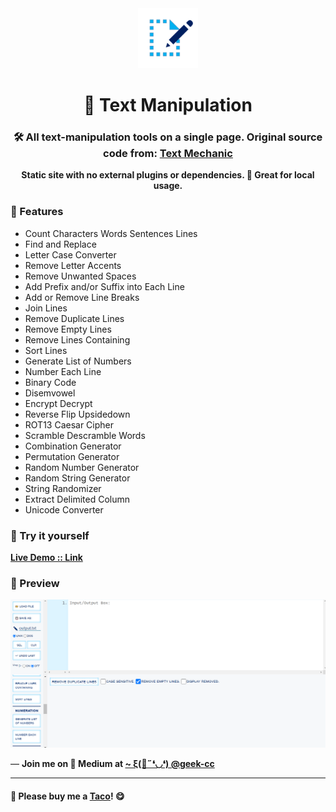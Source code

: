 <div align="center">
  <img src="https://github.com/incubated-geek-cc/text-manipulation/raw/main/img/logo.png" width="96" alt="logo">

  # 📓 Text Manipulation

  ### 🛠️ All text-manipulation tools on a single page. Original source code from: <a href='https://textmechanic.com/' target='_blank'>Text Mechanic</a>

**Static site with no external plugins or dependencies. 🔌 Great for local usage.**

<div align="left">

### 📌 Features

</div>
<div align="left">
<ul>
	<li>Count Characters Words Sentences Lines</li>
	<li>Find and Replace</li>
	<li>Letter Case Converter</li>
	<li>Remove Letter Accents</li>
	<li>Remove Unwanted Spaces</li>
	<li>Add Prefix and/or Suffix into Each Line</li>
	<li>Add or Remove Line Breaks</li>
	<li>Join Lines</li>
	<li>Remove Duplicate Lines</li>
	<li>Remove Empty Lines</li>
	<li>Remove Lines Containing</li>
	<li>Sort Lines</li>
	<li>Generate List of Numbers</li>
	<li>Number Each Line</li>
	<li>Binary Code</li>
	<li>Disemvowel</li>
	<li>Encrypt Decrypt</li>
	<li>Reverse Flip Upsidedown</li>
	<li>ROT13 Caesar Cipher</li>
	<li>Scramble Descramble Words</li>
	<li>Combination Generator</li>
	<li>Permutation Generator</li>
	<li>Random Number Generator</li>
	<li>Random String Generator</li>
	<li>String Randomizer</li>
	<li>Extract Delimited Column</li>
	<li>Unicode Converter</li>
</ul>

### 🌟 Try it yourself
[**Live Demo :: Link**](https://incubated-geek-cc.github.io/text-manipulation)

</div>
</div>

### 👀 Preview
<img src='https://github.com/incubated-geek-cc/text-manipulation/raw/main/img/preview.png' width="800px" />

<p>— <b>Join me on 📝 <b>Medium</b> at <a href='https://medium.com/@geek-cc' target='_blank'>~ ξ(🎀˶❛◡❛) @geek-cc</a></b></p>

---

#### 🌮 Please buy me a <a href='https://www.buymeacoffee.com/geekcc' target='_blank'>Taco</a>! 😋